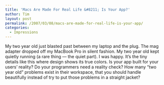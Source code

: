 ```yaml
---
title: 'Macs Are Made For Real Life &#8211; Is Your App?'
author: Tim
layout: post
permalink: /2007/03/08/macs-are-made-for-real-life-is-your-app/
categories:
  - Impressions
---
```

My two year old just blasted past between my laptop and the plug. The mag adapter dropped off my MacBook Pro in silent fashion. My two year old kept quietly running (a rare thing &#8212; the quiet part). I was happy. It&#8217;s the tiny details like this where design shows its true colors. Is your app built for your users&#8217; reality? Do your programmers need a reality check? How many &#8220;two year old&#8221; problems exist in their workspace, that you should handle beautifully instead of try to put those problems in a straight jacket?
